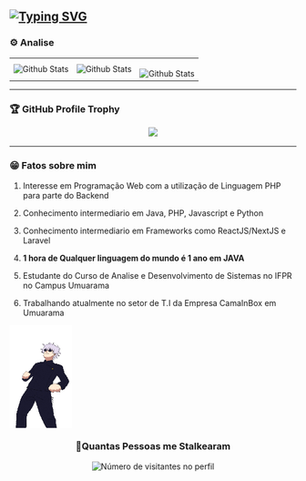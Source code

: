 ## [![Typing SVG](https://readme-typing-svg.herokuapp.com?font=Times&pause=3000&color=F70000&width=435&lines=Ol%C3%A1+meu+nome+%C3%A9+Douglas+Ryosuke+Mitui+Sugano)](https://git.io/typing-svg)

### ⚙️ Analise

<table>
  <tr>
    <td>
      <img
        align="left"
        src="https://github-readme-stats.vercel.app/api?username=Drmsugano&theme=dark&hide_border=false&include_all_commits=true"
        alt="Github Stats"
      />
    </td>
    <td>
      <img
        align="left"
        src="https://github-readme-stats.vercel.app/api/top-langs/?username=Drmsugano&theme=dark&hide_border=false&include_all_commits=true&count_private=true&layout=compact"
        alt="Github Stats"
      />
    </td>
    <td>
      <br />
      <img
        align="left"
        src="https://github-readme-streak-stats.herokuapp.com/?user=Drmsugano&theme=dark&hide_border=false"
        alt="Github Stats"
      />
    </td>
  </tr>
</table>

--- 

### 🏆 GitHub Profile Trophy

<p align="center">
  <a
    href="https://github.com/ryo-ma/github-profile-trophy"
    title="repositório de troféus"
  >
    <img
      width="800"
      src="https://github-profile-trophy.vercel.app/?username=Drmsugano&column=8&theme=darkhub&no-frame=true&no-bg=true"
    />
  </a>
</p>

---

### 😁 Fatos sobre mim
<ol>
 <li>
   <p>Interesse em Programação Web com a utilização de Linguagem PHP para parte do Backend</p>
 </li>
 <li>
   <p>Conhecimento intermediario em Java, PHP, Javascript e Python</p>
 </li>
  <li>
    <p>Conhecimento intermediario em Frameworks como ReactJS/NextJS e Laravel</p>
  </li>
  <li>
    <p>
      <b>1 hora de Qualquer linguagem do mundo é 1 ano em JAVA</b>
    </p>
  </li>
 <li>
   Estudante do Curso de Analise e Desenvolvimento de Sistemas no IFPR no Campus Umuarama
 </li>
 <li>
   <p>Trabalhando atualmente no setor de T.I da Empresa CamaInBox em Umuarama</p>
 </li>
</ol>
<div style="display: flex; justify-content: space-between">
  <img src="gojo.gif" width="110px" height="180px">
</div>
<div align="center">
  <h3><b>📍Quantas Pessoas me Stalkearam</b></h3>
</div>

<p align="center">
  <img
    src="https://profile-counter.glitch.me/Drmsugano/count.svg"
    alt="Número de visitantes no perfil"
  />
</p>
